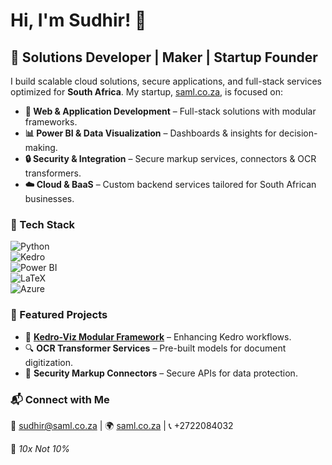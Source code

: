 # Hi, I'm Sudhir! 👋  
## 🚀 Solutions Developer | Maker | Startup Founder  

I build scalable cloud solutions, secure applications, and full-stack services optimized for **South Africa**. My startup, [saml.co.za](https://saml.co.za), is focused on:  
- **🔗 Web & Application Development** – Full-stack solutions with modular frameworks.  
- **📊 Power BI & Data Visualization** – Dashboards & insights for decision-making.  
- **🔒 Security & Integration** – Secure markup services, connectors & OCR transformers.  
- **☁️ Cloud & BaaS** – Custom backend services tailored for South African businesses.  

### 🔧 Tech Stack  
![Python](https://img.shields.io/badge/-Python-3776AB?logo=python&logoColor=white)  
![Kedro](https://img.shields.io/badge/-Kedro-004D40?logo=kedro&logoColor=white)  
![Power BI](https://img.shields.io/badge/-PowerBI-F2C811?logo=powerbi&logoColor=white)  
![LaTeX](https://img.shields.io/badge/-LaTeX-008080?logo=latex&logoColor=white)  
![Azure](https://img.shields.io/badge/-Azure-0078D4?logo=microsoft-azure&logoColor=white)  

### 📌 Featured Projects  
- 🚀 **[Kedro-Viz Modular Framework](https://github.com/sudz/kedro-viz-modular-framework)** – Enhancing Kedro workflows.  
- 🔍 **OCR Transformer Services** – Pre-built models for document digitization.  
- 📡 **Security Markup Connectors** – Secure APIs for data protection.  

### 📬 Connect with Me  
📧 sudhir@saml.co.za | 🌍 [saml.co.za](https://saml.co.za) | 📞 +2722084032  

🚀 *10x Not 10%*
